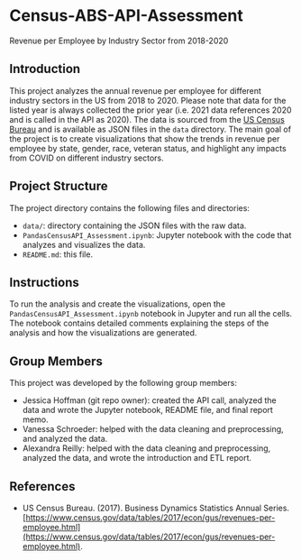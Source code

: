# Census-ABS-API-Assessment

Revenue per Employee by Industry Sector from 2018-2020

## Introduction

This project analyzes the annual revenue per employee for different industry sectors in the US from 2018 to 2020. Please note that data for the listed year is always collected the prior year (i.e. 2021 data references 2020 and is called in the API as 2020). The data is sourced from the [US Census Bureau](https://www.census.gov/data/developers/data-sets.html) and is available as JSON files in the `data` directory. The main goal of the project is to create visualizations that show the trends in revenue per employee by state, gender, race, veteran status, and highlight any impacts from COVID on different industry sectors.

## Project Structure

The project directory contains the following files and directories:

- `data/`: directory containing the JSON files with the raw data.
- `PandasCensusAPI_Assessment.ipynb`: Jupyter notebook with the code that analyzes and visualizes the data.
- `README.md`: this file.

## Instructions

To run the analysis and create the visualizations, open the `PandasCensusAPI_Assessment.ipynb` notebook in Jupyter and run all the cells. The notebook contains detailed comments explaining the steps of the analysis and how the visualizations are generated.

## Group Members

This project was developed by the following group members:

- Jessica Hoffman (git repo owner): created the API call, analyzed the data and wrote the Jupyter notebook, README file, and final report memo.
- Vanessa Schroeder: helped with the data cleaning and preprocessing, and analyzed the data.
- Alexandra Reilly: helped with the data cleaning and preprocessing, analyzed the data, and wrote the introduction and ETL report.

## References

- US Census Bureau. (2017). Business Dynamics Statistics Annual Series. [https://www.census.gov/data/tables/2017/econ/gus/revenues-per-employee.html](https://www.census.gov/data/tables/2017/econ/gus/revenues-per-employee.html).




